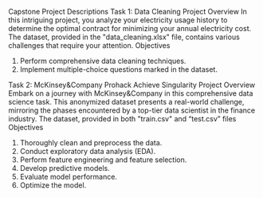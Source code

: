 Capstone Project Descriptions 
Task 1: Data Cleaning
Project Overview
In this intriguing project, you analyze your electricity usage history to determine the optimal contract for minimizing your annual electricity cost. The dataset, provided in the "data_cleaning.xlsx" file, contains various challenges that require your attention.
Objectives
1.	Perform comprehensive data cleaning techniques.
2.	Implement multiple-choice questions marked in the dataset.


Task 2: McKinsey&Company Prohack
Achieve Singularity
Project Overview
Embark on a journey with McKinsey&Company in this comprehensive data science task. This anonymized dataset presents a real-world challenge, mirroring the phases encountered by a top-tier data scientist in the finance industry. The dataset, provided in both "train.csv"  and “test.csv” files
Objectives
1.	Thoroughly clean and preprocess the data.
2.	Conduct exploratory data analysis (EDA).
3.	Perform feature engineering and feature selection.
4.	Develop predictive models.
5.	Evaluate model performance.
6.	Optimize the model.


